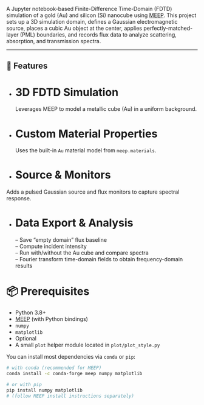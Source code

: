 

A Jupyter notebook-based Finite-Difference Time-Domain (FDTD) simulation of a gold (Au)  and silicon (Si) nanocube using [MEEP](https://meep.readthedocs.io/). This project sets up a 3D simulation domain, defines a Gaussian electromagnetic source, places a cubic Au object at the center, applies perfectly-matched-layer (PML) boundaries, and records flux data to analyze scattering, absorption, and transmission spectra.

---

## 🚀 Features

- # 3D FDTD Simulation 
  Leverages MEEP to model a metallic cube (Au) in a uniform background.

- # Custom Material Properties 
  Uses the built-in `Au` material model from `meep.materials`.

-  # Source & Monitors
  Adds a pulsed Gaussian source and flux monitors to capture spectral response.

- # Data Export & Analysis  
  – Save “empty domain” flux baseline  
  – Compute incident intensity  
  – Run with/without the Au cube and compare spectra  
  – Fourier transform time-domain fields to obtain frequency-domain results  



# 📦 Prerequisites

- Python 3.8+  
- [MEEP](https://meep.readthedocs.io/) (with Python bindings)  
- `numpy`  
- `matplotlib`
- Optional 
- A small `plot` helper module located in `plot/plot_style.py`  

You can install most dependencies via `conda` or `pip`:

```bash
# with conda (recommended for MEEP)
conda install -c conda-forge meep numpy matplotlib

# or with pip
pip install numpy matplotlib
# (follow MEEP install instructions separately)

